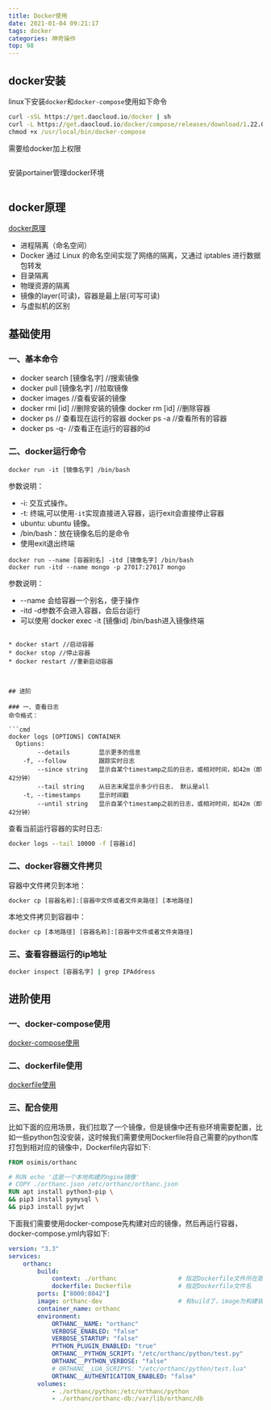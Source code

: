 ```yaml
---
title: Docker使用
date: 2021-01-04 09:21:17
tags: docker
categories: 神奇操作
top: 98
---
```


## docker安装

linux下安装`docker`和`docker-compose`使用如下命令

```cmd
curl -sSL https://get.daocloud.io/docker | sh 
curl -L https://get.daocloud.io/docker/compose/releases/download/1.22.0/docker-compose-`uname -s`-`uname -m` -o /usr/local/bin/docker-compose
chmod +x /usr/local/bin/docker-compose

```

需要给docker加上权限
```cmd

```

安装portainer管理docker环境
```cmd

```
## docker原理

[docker原理](http://dockone.io/article/2941)

- 进程隔离（命名空间）
- Docker 通过 Linux 的命名空间实现了网络的隔离，又通过 iptables 进行数据包转发
- 目录隔离
- 物理资源的隔离
- 镜像的layer(可读)，容器是最上层(可写可读)
- 与虚拟机的区别

## 基础使用

### 一、基本命令

* docker search [镜像名字] //搜索镜像
* docker pull [镜像名字]  //拉取镜像
* docker images //查看安装的镜像
* docker rmi [id] //删除安装的镜像 docker rm [id] //删除容器
* docker ps // 查看现在运行的容器 docker ps -a //查看所有的容器
* docker ps -q- //查看正在运行的容器的id

<!--more-->
### 二、docker运行命令

```
docker run -it [镜像名字] /bin/bash 

```

参数说明：
* -i: 交互式操作。
* -t: 终端,可以使用`-it`实现直接进入容器，运行exit会直接停止容器
* ubuntu: ubuntu 镜像。
* /bin/bash：放在镜像名后的是命令
* 使用exit退出终端

```
docker run --name [容器别名] -itd [镜像名字] /bin/bash
docker run -itd --name mongo -p 27017:27017 mongo
```
参数说明：

* --name 会给容器一个别名，便于操作
* -itd -d参数不会进入容器，会后台运行
* 可以使用`docker exec -it [镜像id] /bin/bash进入镜像终端

```

* docker start //启动容器
* docker stop //停止容器
* docker restart //重新启动容器



## 进阶

### 一、查看日志
命令格式：

```cmd
docker logs [OPTIONS] CONTAINER
  Options:
        --details        显示更多的信息
    -f, --follow         跟踪实时日志
        --since string   显示自某个timestamp之后的日志，或相对时间，如42m（即42分钟）
        --tail string    从日志末尾显示多少行日志， 默认是all
    -t, --timestamps     显示时间戳
        --until string   显示自某个timestamp之前的日志，或相对时间，如42m（即42分钟）
```
查看当前运行容器的实时日志:
```cmd
docker logs --tail 10000 -f [容器id]
```
### 二、docker容器文件拷贝

容器中文件拷贝到本地：

```cmd
docker cp [容器名称]:[容器中文件或者文件夹路径] [本地路径]
```
本地文件拷贝到容器中：
```cmd
docker cp [本地路径] [容器名称]:[容器中文件或者文件夹路径] 
```

### 三、查看容器运行的ip地址

```cmd
docker inspect [容器名字] | grep IPAddress
```

## 进阶使用

### 一、docker-compose使用

[docker-compose使用](https://www.runoob.com/docker/docker-compose.html)



### 二、dockerfile使用

[dockerfile使用](https://www.runoob.com/docker/docker-dockerfile.html)

### 三、配合使用

比如下面的应用场景，我们拉取了一个镜像，但是镜像中还有些环境需要配置，比如一些python包没安装，这时候我们需要使用Dockerfile将自己需要的python库打包到相对应的镜像中，Dockerfile内容如下:

```Dockerfile
FROM osimis/orthanc

# RUN echo '这是一个本地构建的nginx镜像' 
# COPY ./orthanc.json /etc/orthanc/orthanc.json
RUN apt install python3-pip \
&& pip3 install pymysql \
&& pip3 install pyjwt
```

下面我们需要使用docker-compose先构建对应的镜像，然后再运行容器，docker-compose.yml内容如下:

```yml
version: "3.3"
services:
    orthanc:
        build:
            context: ./orthanc                 # 指定Dockerfile文件所在路径
            dockerfile: Dockerfile             # 指定Dockerfile文件名
        ports: ["8000:8042"]
        image: orthanc-dev                     # 有build了，image为构建镜像的名字
        container_name: orthanc
        environment:
            ORTHANC__NAME: "orthanc"
            VERBOSE_ENABLED: "false"
            VERBOSE_STARTUP: "false"
            PYTHON_PLUGIN_ENABLED: "true"
            ORTHANC__PYTHON_SCRIPT: "/etc/orthanc/python/test.py"
            ORTHANC__PYTHON_VERBOSE: "false"
            # ORTHANC__LUA_SCRIPYS: "/etc/orthanc/python/test.lua"
            ORTHANC__AUTHENTICATION_ENABLED: "false"
        volumes:
            - ./orthanc/python:/etc/orthanc/python
            - ./orthanc/orthanc-db:/var/lib/orthanc/db
```



